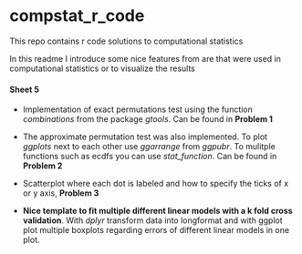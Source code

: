 # compstat_r_code
This repo contains r code solutions to computational statistics

In this readme I introduce some nice features from are that were used in computational statistics or to visualize the results


#### Sheet 5

- Implementation of exact permutations test using the function *combinations* from the package *gtools*. Can be found in **Problem 1** 

- The approximate permutation test was also implemented. To plot *ggplots* next to each other use *ggarrange* from *ggpubr*. 
To mulitple functions such as ecdfs you can use *stat_function*. Can be found in **Problem 2**

- Scatterplot where each dot is labeled and how to specify the ticks of x or y axis, **Problem 3**

- **Nice template to fit multiple different linear models with a k fold cross validation**. With *dplyr* transform data into
longformat and with ggplot plot multiple boxplots regarding errors of different linear models in one plot.
